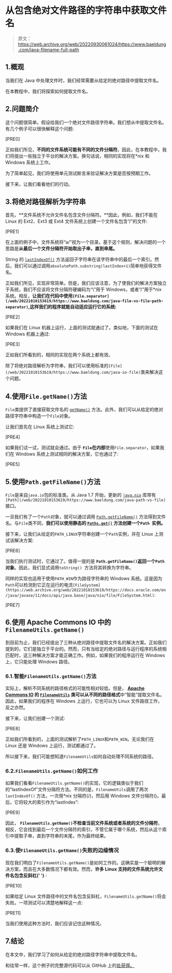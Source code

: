 # 从包含绝对文件路径的字符串中获取文件名

> 原文：<https://web.archive.org/web/20220930061024/https://www.baeldung.com/java-filename-full-path>

## 1.概观

当我们在 Java 中处理文件时，我们经常需要从给定的绝对路径中提取文件名。

在本教程中，我们将探索如何提取文件名。

## 2.问题简介

这个问题很简单。假设给我们一个绝对文件路径字符串。我们想从中提取文件名。有几个例子可以很快解释这个问题:

[PRE0]

正如我们所见，**不同的文件系统可能有不同的文件分隔符**。因此，在本教程中，我们将提出一些独立于平台的解决方案。换句话说，相同的实现将在*nix 和 Windows 系统上工作。

为了简单起见，我们将使用单元测试断言来验证解决方案是否按预期工作。

接下来，让我们看看他们的行动。

## 3.将绝对路径解析为字符串

首先，**文件系统不允许文件名包含文件分隔符。**因此，例如，我们不能在 Linux 的 Ext2、Ext3 或 Ext4 文件系统上创建一个文件名包含“/”的文件:

[PRE1]

在上面的例子中，文件系统将“a/”视为一个目录。基于这个规则，解决问题的一个思路是**从最后一个文件分隔符开始取出子串，直到串尾。**

String 的 [`lastIndexOf()`](/web/20221010153619/https://www.baeldung.com/string/last-index-of) 方法返回子字符串在该字符串中的最后一个索引。然后，我们可以通过调用`absolutePath.substring(lastIndex+1)`简单地获得文件名。

正如我们所见，实现非常简单。但是，我们应该注意，为了使我们的解决方案独立于系统，我们不应该将文件分隔符硬编码为“\”用于 Windows，或者“/”用于*nix 系统。相反，**让我们在代码中使用`[File.separator](/web/20221010153619/https://www.baeldung.com/java-file-vs-file-path-separator)`,这样我们的程序就能自动适应运行它的系统:**

[PRE2]

如果我们在 Linux 机器上运行，上面的测试就通过了。类似地，下面的测试在 Windows 机器上通过:

[PRE3]

正如我们所看到的，相同的实现在两个系统上都有效。

除了将绝对路径解析为字符串，我们可以使用标准的`[File](/web/20221010153619/https://www.baeldung.com/java-io-file)`类来解决这个问题。

## 4.使用`File.getName()`方法

`File`类提供了直接获取文件名的 [`getName()`](/web/20221010153619/https://www.baeldung.com/java-io-file#2-getting-metadata-about-file-instances) 方法。此外，我们可以从给定的绝对路径字符串中构造一个`File`对象。

让我们首先在 Linux 系统上测试它:

[PRE4]

如果我们试一试，测试就会通过。由于 **`File`在内部**使用`File.separator`，如果我们在 Windows 系统上测试相同的解决方案，它也通过了:

[PRE5]

## 5.使用`Path.getFileName()`方法

`File`是来自`java.io`包的标准类。从 Java 1.7 开始，更新的 [`java.nio`](/web/20221010153619/https://www.baeldung.com/java-io-vs-nio) 库带有`[Path](/web/20221010153619/https://www.baeldung.com/java-path-vs-file)`接口。

一旦我们有了一个`Path`对象，就可以通过调用 [`Path.getFileName()`](https://web.archive.org/web/20221010153619/https://docs.oracle.com/en/java/javase/11/docs/api/java.base/java/nio/file/Path.html#getFileName()) 方法得到文件名。与`File`类不同，**我们可以使用静态的 [`Paths.get()`](https://web.archive.org/web/20221010153619/https://docs.oracle.com/en/java/javase/11/docs/api/java.base/java/nio/file/Paths.html#get(java.lang.String,java.lang.String...)) 方法创建一个`Path `实例。**

接下来，让我们从给定的`PATH_LINUX`字符串创建一个`Path`实例，并在 Linux 上测试该解决方案:

[PRE6]

当我们执行测试时，它通过了。值得一提的是 **`Path.getFileName()`返回一个`Path`对象**。因此，我们显式调用`toString() `方法将其转换为字符串。

同样的实现也适用于使用`PATH_WIN`作为路径字符串的 Windows 系统。这是因为`Path`可以检测到它正在运行的电流`[FileSystem](https://web.archive.org/web/20221010153619/https://docs.oracle.com/en/java/javase/11/docs/api/java.base/java/nio/file/FileSystem.html)`:

[PRE7]

## 6.使用 Apache Commons IO 中的`FilenameUtils.getName()`

到目前为止，我们已经提出了三种从绝对路径中提取文件名的解决方案。正如我们提到的，它们是独立于平台的。然而，只有当给定的绝对路径与运行程序的系统相匹配时，这三种解决方案才能正确工作。例如，如果我们的程序运行在 Windows 上，它只能处理 Windows 路径。

### 6.1.智能`FilenameUtils.getName()`方法

实际上，解析不同系统的路径格式的可能性相对较低。但是， **[Apache Commons IO](/web/20221010153619/https://www.baeldung.com/apache-commons-io) 的 [`FilenameUtils`](/web/20221010153619/https://www.baeldung.com/apache-commons-io#2-filenameutils) 类可以从不同的路径格式**中“智能”提取文件名。因此，如果我们的程序在 Windows 上运行，它也可以为 Linux 文件路径工作，反之亦然。

接下来，让我们创建一个测试:

[PRE8]

正如我们所看到的，上面的测试解析了`PATH_LINUX`和`PATH_WIN`。无论我们在 Linux 还是 Windows 上运行，测试都通过了。

所以接下来，我们可能想知道`FilenameUtils`如何自动处理不同系统的路径。

### 6.2.`FilenameUtils.getName()`如何工作

如果我们看看`FilenameUtils.getName()`的实现，它的逻辑类似于我们的“lastIndexOf”文件分隔符方法。不同的是，`FilenameUtils`调用了两次 `lastIndexOf()` 方法，一次用*nix 分隔符(/)，然后用 Windows 文件分隔符(\)。最后，它将较大的索引作为“lastIndex”:

[PRE9]

因此， **`FilenameUtils.getName()`不检查当前文件系统或者系统的文件分隔符**。相反，它会找到最后一个文件分隔符的索引，不管它属于哪个系统，然后从这个索引中提取子串，直到字符串的末尾，作为最终结果。

### 6.3.使`FilenameUtils.getName()`失败的边缘情况

现在我们明白了`FilenameUtils.getName()`是如何工作的。这确实是一个聪明的解决方案，而且在大多数情况下都有效。然而，**许多 Linux 支持的文件系统允许文件名包含反斜杠(' \')** :

[PRE10]

如果给定 Linux 文件路径中的文件名包含反斜杠，`FilenameUtils.getName()`将会失败。一项测试可以清楚地解释这一点:

[PRE11]

当我们使用这种方法时，我们应该记住这种情况。

## 7.结论

在本文中，我们学习了如何从给定的绝对路径字符串中提取文件名。

和往常一样，这个例子的完整源代码可以从 GitHub 上的[处获得。](https://web.archive.org/web/20221010153619/https://github.com/eugenp/tutorials/tree/master/core-java-modules/core-java-io-4)